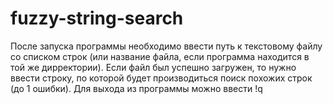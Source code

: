 # fuzzy-string-search
После запуска программы необходимо ввести путь к текстовому файлу со списком строк (или название файла, если программа находится в той же дирректории). 
Если файл был успешно загружен, то нужно ввести строку, по которой будет производиться поиск похожих строк (до 1 ошибки).
Для выхода из программы можно ввести !q

